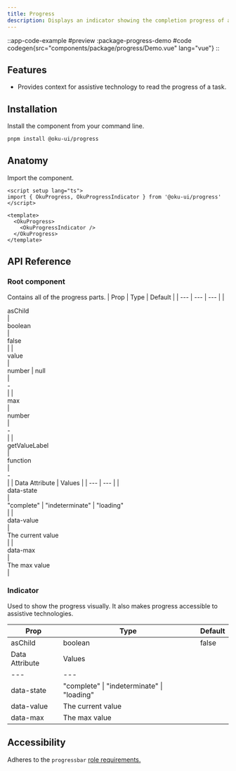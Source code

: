 ```yaml
---
title: Progress
description: Displays an indicator showing the completion progress of a task, typically displayed as a progress bar.
---
```



::app-code-example
#preview
:package-progress-demo
#code
codegen{src="components/package/progress/Demo.vue" lang="vue"}
::

## Features
- Provides context for assistive technology to read the progress of a task.



## Installation

Install the component from your command line.

```bash
pnpm install @oku-ui/progress
```

## Anatomy

Import the component.

```vue
<script setup lang="ts">
import { OkuProgress, OkuProgressIndicator } from '@oku-ui/progress'
</script>

<template>
  <OkuProgress>
    <OkuProgressIndicator />
  </OkuProgress>
</template>
```

## API Reference

### Root component
Contains all of the progress parts.
| Prop | Type | Default |
| --- | --- | --- |
| <div class="code">asChild</div> | <div class="code">boolean</div> | <div class="code">false</div> |
| <div class="code">value</div> | <div class="code">number \| null</div> | <div class="code">-</div> |
| <div class="code">max</div> | <div class="code">number</div> | <div class="code">-</div> |
| <div class="code">getValueLabel</div> | <div class="code">function</div> | <div class="code">-</div> |
| Data Attribute | Values |
| --- | --- |
| <div class="code">data-state</div> | <div class="code">"complete" \| "indeterminate" \| "loading"</div> |
| <div class="code">data-value</div> | <div class="code">The current value</div> |
| <div class="code">data-max</div> | <div class="code">The max value</div> |


### Indicator
Used to show the progress visually. It also makes progress accessible to assistive technologies.

| Prop | Type | Default |
| --- | --- | --- |
| <div class="code">asChild</div> | <div class="code">boolean</div> | <div class="code">false</div> |
| Data Attribute | Values |
| --- | --- |
| <div class="code">data-state</div> | <div class="code">"complete" \| "indeterminate" \| "loading"</div> |
| <div class="code">data-value</div> | <div class="code">The current value</div> |
| <div class="code">data-max</div> | <div class="code">The max value</div> |

## Accessibility
Adheres to the `progressbar` [role requirements.](https://www.w3.org/WAI/ARIA/apg/patterns/meter/)

